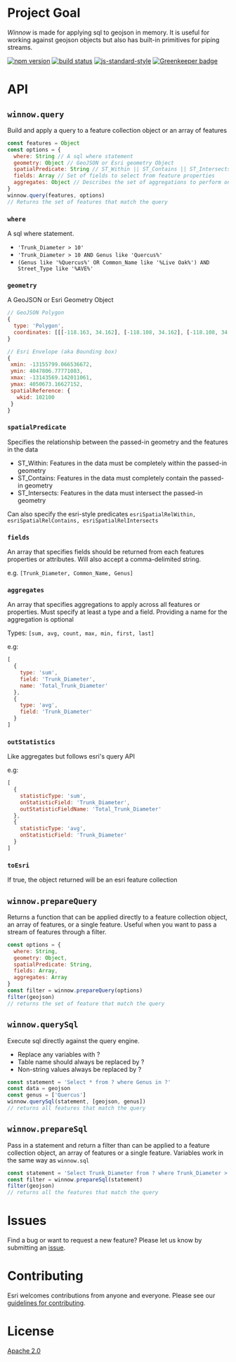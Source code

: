 # Project Goal

*Winnow* is made for applying sql to geojson in memory. It is useful for working against geojson objects but also has built-in primitives for piping streams.

[![npm version][npm-img]][npm-url]
[![build status][travis-img]][travis-url]
[![js-standard-style][standard-img]][standard-url]
[![Greenkeeper badge][greenkeeper-image]][greenkeeper-url]

# API
## `winnow.query`
Build and apply a query to a feature collection object or an array of features
```javascript
const features = Object
const options = {
  where: String // A sql where statement
  geometry: Object // GeoJSON or Esri geometry Object
  spatialPredicate: String // ST_Within || ST_Contains || ST_Intersects
  fields: Array // Set of fields to select from feature properties
  aggregates: Object // Describes the set of aggregations to perform on fields
}
winnow.query(features, options)
// Returns the set of features that match the query
```

### `where`
A sql where statement.

- `'Trunk_Diameter > 10'`
- `'Trunk_Diameter > 10 AND Genus like 'Quercus%'`
- `(Genus like '%Quercus%' OR Common_Name like '%Live Oak%') AND Street_Type like '%AVE%'`


### `geometry`
A GeoJSON or Esri Geometry Object
```javascript
// GeoJSON Polygon
{
  type: 'Polygon',
  coordinates: [[[-118.163, 34.162], [-118.108, 34.162], [-118.108, 34.173], [-118.163, 34.173], [-118.163, 34.162]]],
}

// Esri Envelope (aka Bounding box)
{
 xmin: -13155799.066536672,
 ymin: 4047806.77771083,
 xmax: -13143569.142011061,
 ymax: 4050673.16627152,
 spatialReference: {
   wkid: 102100
 }
}
```
### `spatialPredicate`
Specifies the relationship between the passed-in geometry and the features in the data

- ST_Within: Features in the data must be completely within the passed-in geometry
- ST_Contains: Features in the data must completely contain the passed-in geometry
- ST_Intersects: Features in the data must intersect the passed-in geometry

Can also specify the esri-style predicates `esriSpatialRelWithin, esriSpatialRelContains, esriSpatialRelIntersects`

### `fields`
An array that specifies fields should be returned from each features properties or attributes. Will also accept a comma-delimited string.

e.g. `[Trunk_Diameter, Common_Name, Genus]`

### `aggregates`
An array that specifies aggregations to apply across all features or properties. Must specify at least a type and a field. Providing a name for the aggregation is optional

Types: `[sum, avg, count, max, min, first, last]`

e.g:
```javascript
[
  {
    type: 'sum',
    field: 'Trunk_Diameter',
    name: 'Total_Trunk_Diameter'
  },
  {
    type: 'avg',
    field: 'Trunk_Diameter'
  }
]
```

### `outStatistics`
Like aggregates but follows esri's query API

e.g:
```javascript
[
  {
    statisticType: 'sum',
    onStatisticField: 'Trunk_Diameter',
    outStatisticFieldName: 'Total_Trunk_Diameter'
  },
  {
    statisticType: 'avg',
    onStatisticField: 'Trunk_Diameter'
  }
]
```

### `toEsri`
If true, the object returned will be an esri feature collection

## `winnow.prepareQuery`
Returns a function that can be applied directly to a feature collection object, an array of features, or a single feature. Useful when you want to pass a stream of features through a filter.

```javascript
const options = {
  where: String,
  geometry: Object,
  spatialPredicate: String,
  fields: Array,
  aggregates: Array
}
const filter = winnow.prepareQuery(options)
filter(geojson)
// returns the set of feature that match the query
```

## `winnow.querySql`
Execute sql directly against the query engine.

- Replace any variables with ?
 - Table name should always be replaced by ?
 - Non-string values always be replaced by ?


 ```javascript
 const statement = 'Select * from ? where Genus in ?'
 const data = geojson
 const genus = ['Quercus']
 winnow.querySql(statement, [geojson, genus])
 // returns all features that match the query
 ```

## `winnow.prepareSql`
Pass in a statement and return a filter than can be applied to a feature collection object, an array of features or a single feature. Variables work in the same way as `winnow.sql`

```javascript
const statement = 'Select Trunk_Diameter from ? where Trunk_Diameter > 100'
const filter = winnow.prepareSql(statement)
filter(geojson)
// returns all the features that match the query
```
# Issues

Find a bug or want to request a new feature? Please let us know by submitting an [issue](https://github.com/dmfenton/winnow/issues).

# Contributing

Esri welcomes contributions from anyone and everyone. Please see our [guidelines for contributing](https://github.com/Esri/contributing).

# License

[Apache 2.0](LICENSE)

[npm-img]: https://img.shields.io/npm/v/winnow.svg?style=flat-square
[npm-url]: https://www.npmjs.com/package/winnow
[travis-img]: https://img.shields.io/travis/koopjs/winnow/master.svg?style=flat-square
[travis-url]: https://travis-ci.org/koopjs/winnow
[standard-img]: https://img.shields.io/badge/code%20style-standard-brightgreen.svg
[standard-url]: http://standardjs.com/
[greenkeeper-image]: https://badges.greenkeeper.io/koopjs/winnow.svg
[greenkeeper-url]: https://greenkeeper.io/
